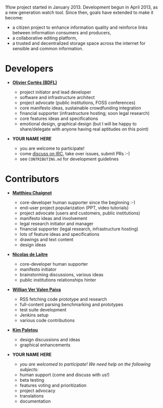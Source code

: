 
1flow project started in January 2013. Development begun in April 2013, as a new generation watch tool. Since then, goals have extended to make it become:

- a citizen project to enhance information quality and reinforce links between information consumers and producers,
- a collaborative editing platform,
- a trusted and decentralized storage space across the internet for sensible and common information.

# Developers

 * **[Olivier Cortès (BDFL)][oc]**

 	- project initiator and lead developer
 	- software and infrastructure architect
 	- project advocate (public institutions, FOSS conferences)
 	- core manifesto ideas, sustainable crowdfunding integration
 	- financial supporter (infrastructure hosting; soon legal research)
 	- core features ideas and specifications
 	- emotional design, graphical design (but I will be happy to share/delegate with anyone having real aptitudes on this point)

 * **YOUR NAME HERE**

 	- you are welcome to participate!
 	- come [discuss on IRC][irc], take over issues, submit PRs :-)
 	- see `CONTRIBUTING.md` for development guidelines


# Contributors

 * **[Matthieu Chaignot][mc]**

 	- core-developer human supporter since the beginning :-)
    - end-user project popularization (PPT, video tutorials)
 	- project advocate (users and customers, public institutions)
 	- manifesto ideas and involvement
 	- legal research initiator and manager
 	- financial supporter (legal research, infrastructure hosting)
 	- lots of feature ideas and specifications
 	- drawings and text content
 	- design ideas

 * **[Nicolas de Laitre][ndl]**

 	- core-developer human supporter
 	- manifesto initiator
 	- brainstorming discussions, various ideas
 	- public institutions relationships hinter

 * **[Willian Ver Valen Paiva][wvvp]**

 	- RSS fetching code prototype and research
 	- full-content parsing benchmarking and prototypes
 	- test suite development
 	- Jenkins setup
 	- various code contributions

 * **[Kim Paletou][kimp]**

 	- design discussions and ideas
 	- graphical enhancements

 * **YOUR NAME HERE**
 	- *you are welcomed to participate! We need help on the following subjects:*
 	- human support (come and discuss with us!)
 	- beta testing
 	- features voting and prioritization
 	- project advocacy
 	- translations
 	- documentation

  [oc]: https://twitter.com/Karmak23
  [mc]: https://twitter.com/mchaignot
  [ndl]: https://twitter.com/nicolasdelaitre
  [wvvp]: https://plus.google.com/106139807779820356822/about
  [kimp]: https://plus.google.com/111093537055059678693/about
  [irc]: irc://chat.freenode.net/#1flow
